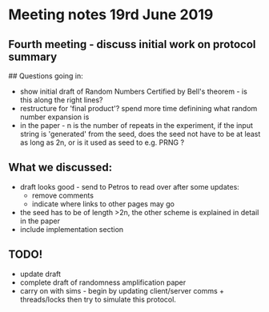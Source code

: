 # Meeting notes 19rd June 2019
## Fourth meeting - discuss initial work on protocol summary

## Questions going in:
* show initial draft of Random Numbers Certified by Bell's theorem - is this along the right lines?
* restructure for 'final product'? spend more time definining what random number expansion is
* in the paper - n is the number of repeats in the experiment, if the input string is 'generated' from the seed, does the seed not have to be at least as long as 2n, or is it used as seed to e.g. PRNG ?

## What we discussed:
* draft looks good - send to Petros to read over after some updates:
  * remove comments
  * indicate where links to other pages may go
* the seed has to be of length >2n, the other scheme is explained in detail in the paper
* include implementation section

## TODO!

* update draft
* complete draft of randomness amplification paper 
* carry on with sims - begin by updating client/server comms + threads/locks then try to simulate this protocol.